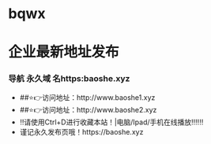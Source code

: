 # bqwx<!doctype html>
</head>
<body>
    <div class="container">
        <h1>企业最新地址发布</h1>
        <h3>导航 永久域 名https:baoshe.xyz</h3>
        <ul>
            <li>##⭐️👉访问地址：http://www.baoshe1.xyz</li>
            <li>##⭐️👉访问地址：http://www.baoshe2.xyz</li>
            <li>‼️请使用Ctrl+D进行收藏本站！|电脑/Ipad/手机在线播放‼️‼️‼️</li>
            <li>谨记永久发布页哦！https://baoshe.xyz</li>
        </ul>
    </div>
</body>
</html>
